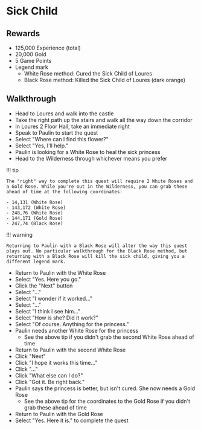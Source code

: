 # Sick Child

## Rewards

- 125,000 Experience (total)
- 20,000 Gold
- 5 Game Points
- Legend mark
    - White Rose method: Cured the Sick Child of Loures
    - Black Rose method: Killed the Sick Child of Loures (dark orange)

## Walkthrough

- Head to Loures and walk into the castle
- Take the right path up the stairs and walk all the way down the corridor
- In Loures 2 Floor Hall, take an immediate right
- Speak to Paulin to start the quest
- Select "Where can I find this flower?"
- Select "Yes, I'll help."
- Paulin is looking for a White Rose to heal the sick princess
- Head to the Wilderness through whichever means you prefer

!!! tip

    The "right" way to complete this quest will require 2 White Roses and a Gold Rose. While you're out in the Wilderness, you can grab these ahead of time at the following coordinates:

    - 14,131 (White Rose)
    - 143,172 (White Rose)
    - 248,76 (White Rose)
    - 144,171 (Gold Rose)
    - 247,74 (Black Rose)

!!! warning

    Returning to Paulin with a Black Rose will alter the way this quest plays out. No particular walkthrough for the Black Rose method, but returning with a Black Rose will kill the sick child, giving you a different legend mark.

- Return to Paulin with the White Rose
- Select "Yes. Here you go."
- Click the "Next" button
- Select "..."
- Select "I wonder if it worked..."
- Select "..."
- Select "I think I see him..."
- Select "How is she? Did it work?"
- Select "Of course. Anything for the princess."
- Paulin needs another White Rose for the princess
    - See the above tip if you didn't grab the second White Rose ahead of time
- Return to Paulin with the second White Rose
- Click "Next"
- Click "I hope it works this time..."
- Click "..."
- Click "What else can I do?"
- Click "Got it. Be right back."
- Paulin says the princess is better, but isn't cured. She now needs a Gold Rose
    - See the above tip for the coordinates to the Gold Rose if you didn't grab these ahead of time
- Return to Paulin with the Gold Rose
- Select "Yes. Here it is." to complete the quest
